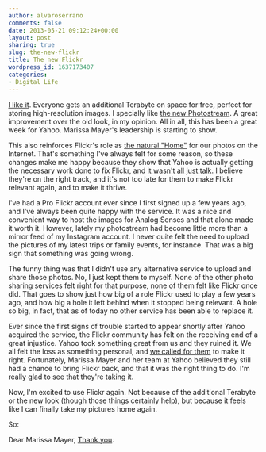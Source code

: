 ```yaml
---
author: alvaroserrano
comments: false
date: 2013-05-21 09:12:24+00:00
layout: post
sharing: true
slug: the-new-flickr
title: The new Flickr
wordpress_id: 1637173407
categories:
- Digital Life
---
```


[I like it](http://www.flickr.com/). Everyone gets an additional Terabyte on space for free, perfect for storing high-resolution images. I specially like [the new Photostream](http://www.flickr.com/photos/analogsenses/). A great improvement over the old look, in my opinion. All in all, this has been a great week for Yahoo. Marissa Mayer's leadership is starting to show.

This also reinforces Flickr's role as [the natural "Home"](http://www.wired.com/gadgetlab/2013/02/the-return-of-flickr/) for our photos on the Internet. That's something I've always felt for some reason, so these changes make me happy because they show that Yahoo is actually getting the necessary work done to fix Flickr, and [it wasn't all just talk](http://www.flickr.com/dearinternet). I believe they're on the right track, and it's not too late for them to make Flickr relevant again, and to make it thrive.

I've had a Pro Flickr account ever since I first signed up a few years ago, and I've always been quite happy with the service. It was a nice and convenient way to host the images for Analog Senses and that alone made it worth it. However, lately my photostream had become little more than a mirror feed of my Instagram account. I never quite felt the need to upload the pictures of my latest trips or family events, for instance. That was a big sign that something was going wrong.

The funny thing was that I didn't use any alternative service to upload and share those photos. No, I just kept them to myself. None of the other photo sharing services felt right for that purpose, none of them felt like Flickr once did. That goes to show just how big of a role Flickr used to play a few years ago, and how big a hole it left behind when it stopped being relevant. A hole so big, in fact, that as of today no other service has been able to replace it.

Ever since the first signs of trouble started to appear shortly after Yahoo acquired the service, the Flickr community has felt on the receiving end of a great injustice. Yahoo took something great from us and they ruined it. We all felt the loss as something personal, and [we called for them](http://www.flickr.com/photos/seanbonner/7593561822/) to make it right. Fortunately, Marissa Mayer and her team at Yahoo believed they still had a chance to bring Flickr back, and that it was the right thing to do. I'm really glad to see that they're taking it. 

Now, I'm excited to use Flickr again. Not because of the additional Terabyte or the new look (though those things certainly help), but because it feels like I can finally take my pictures home again.

So:

Dear Marissa Mayer,
[Thank you](http://dearmarissamayer.com).
